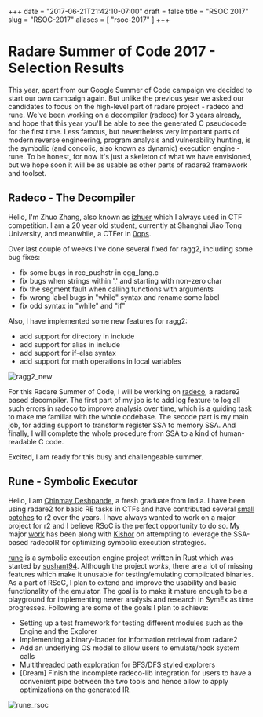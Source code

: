 +++
date = "2017-06-21T21:42:10-07:00"
draft = false
title = "RSOC 2017"
slug = "RSOC-2017"
aliases = [
    "rsoc-2017"
]
+++

# Radare Summer of Code 2017 - Selection Results

This year, apart from our Google Summer of Code campaign we decided to start our own campaign again. But unlike the previous year we asked our candidates to focus on the high-level part of radare project - radeco and rune. We've been working on a decompiler (radeco) for 3 years already, and hope that this year you'll be able to see the generated C pseudocode for the first time. Less famous, but nevertheless very important parts of modern reverse engineering, program analysis and vulnerability hunting, is the symbolic (and concolic, also known as dynamic) execution engine - rune. To be honest, for now it's just a skeleton of what we have envisioned, but we hope soon it will be as usable as other parts of radare2 framework and toolset.

## Radeco - The Decompiler

Hello, I'm Zhuo Zhang, also known as [izhuer](https://twitter.com/i2huer) which I always used in CTF competition. I am a 20 year old student, currently at Shanghai Jiao Tong University, and meanwhile, a CTFer in [0ops](https://ctftime.org/team/4419).

Over last couple of weeks I've done several fixed for ragg2, including some bug fixes:

-    fix some bugs in rcc_pushstr in egg_lang.c
-    fix bugs when strings within ',' and starting with non-zero char
-    fix the segment fault when calling functions with arguments
-    fix wrong label bugs in "while" syntax and rename some label
-    fix odd syntax in "while" and "if"

Also, I have implemented some new features for ragg2:

-    add support for directory in include
-    add support for alias in include
-    add support for if-else syntax
-    add support for math operations in local variables

![ragg2_new](/blog/images/ragg2_new.png)

For this Radare Summer of Code, I will be working on [radeco](http://radare.org/rsoc/2017/ideas.html#title_0), a radare2 based decompiler. The first part of my job is to add log feature to log all such errors in radeco to improve analysis over time, which is a guiding task to make me familiar with the whole codebase. The secode part is my main job, for adding support to transform register SSA to memory SSA. And finally, I will complete the whole procedure from SSA to a kind of human-readable C code.

Excited, I am ready for this busy and challengeable summer.

## Rune - Symbolic Executor

Hello, I am [Chinmay Deshpande](http://chinmaydd.me), a fresh graduate from India. I have been using radare2 for basic RE tasks in CTFs and have contributed several [small patches](https://github.com/radare/radare2/pulls?utf8=%E2%9C%93&q=is%3Apr%20author%3Achinmaydd%20) to r2 over the years. I have always wanted to work on a major project for r2 and I believe RSoC is the perfect opportunity to do so. My major [work](https://github.com/sushant94/rune/tree/optimized_solver) has been along with [Kishor](http://kbhat.rocks) on attempting to leverage the SSA-based radecoIR for optimizing symbolic execution strategies.

[rune](https://github.com/sushant94/rune) is a symbolic execution engine project written in Rust which was started by [sushant94](http://sushant94.me). Although the project _works_, there are a lot of missing features which make it unusable for testing/emulating complicated binaries. As a part of RSoC, I plan to extend and improve the usability and basic functionality of the emulator. The goal is to make it mature enough to be a playground for implementing newer analysis and research in SymEx as time progresses. Following are some of the goals I plan to achieve:

* Setting up a test framework for testing different modules such as the Engine and the Explorer
* Implementing a binary-loader for information retrieval from radare2
* Add an underlying OS model to allow users to emulate/hook system calls
* Multithreaded path exploration for BFS/DFS styled explorers
* [Dream] Finish the incomplete radeco-lib integration for users to have a convenient pipe between the two tools and hence allow to apply optimizations on the generated IR.

![rune_rsoc](/blog/images/rune_rsoc.png)


